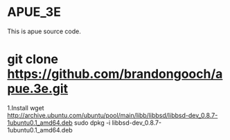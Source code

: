 # APUE_3E
This is apue source code.
# git clone https://github.com/brandongooch/apue.3e.git

1.Install
wget http://archive.ubuntu.com/ubuntu/pool/main/libb/libbsd/libbsd-dev_0.8.7-1ubuntu0.1_amd64.deb
sudo dpkg -i libbsd-dev_0.8.7-1ubuntu0.1_amd64.deb
